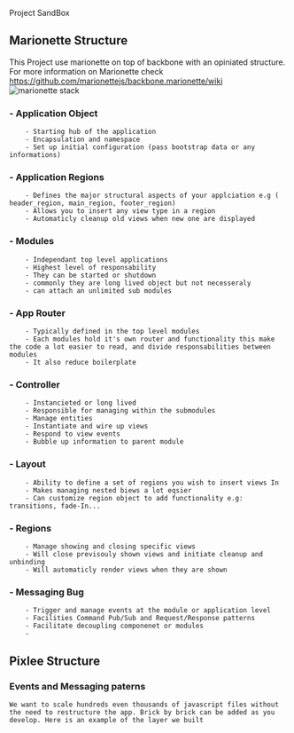 Project SandBox


## Marionette Structure
This Project use marionette on top of backbone with an opiniated structure. For more information on Marionette check https://github.com/marionettejs/backbone.marionette/wiki
![marionette stack](https://s3.amazonaws.com/uploads.hipchat.com/30445/261935/hRuymcUmLNMKIPz/upload.png)
### - Application Object 
		- Starting hub of the application
        - Encapsulation and namespace
        - Set up initial configuration (pass bootstrap data or any informations)
### - Application Regions
		- Defines the major structural aspects of your applciation e.g ( header_region, main_region, footer_region)
        - Allows you to insert any view type in a region 
        - Automaticly cleanup old views when new one are displayed
### - Modules
		- Independant top level applications
        - Highest level of responsability
        - They can be started or shutdown 
        - commonly they are long lived object but not necesseraly 
        - can attach an unlimited sub modules 
### - App Router
		- Typically defined in the top level modules
        - Each modules hold it's own router and functionality this make the code a lot easier to read, and divide responsabilities between modules
        - It also reduce boilerplate
### - Controller
		- Instancieted or long lived
        - Responsible for managing within the submodules
        - Manage entities
        - Instantiate and wire up views
        - Respond to view events
        - Bubble up information to parent module
### - Layout
		- Ability to define a set of regions you wish to insert views In
        - Makes managing nested biews a lot eqsier
        - Can customize region object to add functionality e.g: transitions, fade-In...
### - Regions
		- Manage showing and closing specific views
        - Will close previsouly shown views and initiate cleanup and unbinding
        - Will automaticly render views when they are shown    
### - Messaging Bug
		- Trigger and manage events at the module or application level
        - Facilities Command Pub/Sub and Request/Response patterns
        - Facilitate decoupling componenet or modules
        - 
## Pixlee Structure
 ### Events and Messaging paterns
	We want to scale hundreds even thousands of javascript files without the need to restructure the app. Brick by brick can be added as you develop. Here is an example of the layer we built


